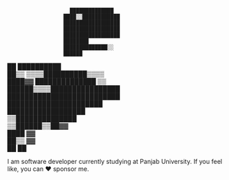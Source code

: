 
                        ██████████████  
                      ████░░████████████
                      ██████████████████
                      ██████████████████
                      ██████████████████
                      ████████          
                      ██████████████░░  
                      ██████            
  ██              ██████████            
  ██▒▒        ▒▒▒▒██████████▒▒▒▒        
  ████▓▓      ██████████████  ▒▒        
  ██████▒▒▒▒████████████████            
  ██████████████████████████            
    ██████████████████████              
        ██████████████████              
        ▒▒██████████████                
          ▒▒██████▒▒██▓▓                
            ████      ▓▓                
            ██▒▒      ▓▓                
            ██        ██                

I am software developer currently studying at Panjab University. If you feel like, you can ♥️ sponsor me.
<!--
**Obsidian-Ninja/Obsidian-Ninja** is a ✨ _special_ ✨ repository because its `README.md` (this file) appears on your GitHub profile.

Here are some ideas to get you started:

- 🔭 I’m currently working on ...
- 🌱 I’m currently learning ...
- 👯 I’m looking to collaborate on ...
- 🤔 I’m looking for help with ...
- 💬 Ask me about ...
- 📫 How to reach me: ...
- 😄 Pronouns: ...
- ⚡ Fun fact: ...
-->
